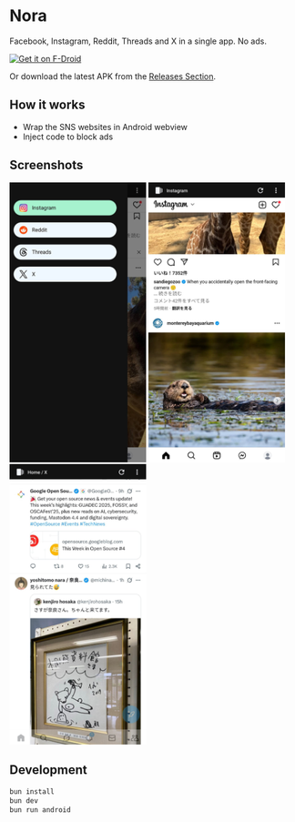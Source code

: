 # Nora

Facebook, Instagram, Reddit, Threads and X in a single app. No ads.

[<img src="https://f-droid.org/badge/get-it-on.png"
     alt="Get it on F-Droid"
     height="80">](https://f-droid.org/packages/jp.nonbili.nora/)

Or download the latest APK from the [Releases Section](https://github.com/nonbili/Nora/releases/latest).

## How it works

- Wrap the SNS websites in Android webview
- Inject code to block ads

## Screenshots

<img src="metadata/en-US/images/phoneScreenshots/1.jpg" width="240" alt="drawer"> <img src="metadata/en-US/images/phoneScreenshots/2.jpg" width="240" alt="instagram"> <img src="metadata/en-US/images/phoneScreenshots/3.jpg" width="240" alt="twitter">

## Development

```
bun install
bun dev
bun run android
```
